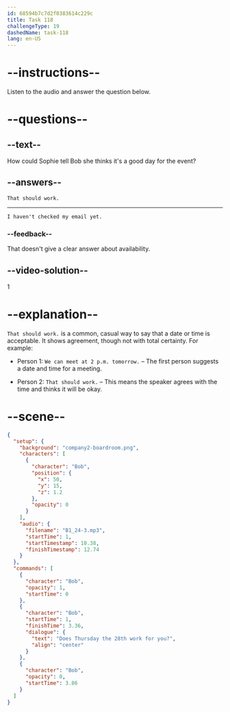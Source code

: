 ```yaml
---
id: 68594b7c7d2f0383614c229c
title: Task 118
challengeType: 19
dashedName: task-118
lang: en-US
---
```


<!-- (Audio) Bob: Does Thursday the 28th work for you? -->

<!-- SPEAKING -->

# --instructions--

Listen to the audio and answer the question below.

# --questions--

## --text--

How could Sophie tell Bob she thinks it's a good day for the event?

## --answers--

`That should work.`

---

`I haven't checked my email yet.`

### --feedback--

That doesn't give a clear answer about availability.

## --video-solution--

1

# --explanation--

`That should work.` is a common, casual way to say that a date or time is acceptable. It shows agreement, though not with total certainty. For example:

- Person 1: `We can meet at 2 p.m. tomorrow.` – The first person suggests a date and time for a meeting.

- Person 2: `That should work.` – This means the speaker agrees with the time and thinks it will be okay.

# --scene--

```json
{
  "setup": {
    "background": "company2-boardroom.png",
    "characters": [
      {
        "character": "Bob",
        "position": {
          "x": 50,
          "y": 15,
          "z": 1.2
        },
        "opacity": 0
      }
    ],
    "audio": {
      "filename": "B1_24-3.mp3",
      "startTime": 1,
      "startTimestamp": 10.38,
      "finishTimestamp": 12.74
    }
  },
  "commands": [
    {
      "character": "Bob",
      "opacity": 1,
      "startTime": 0
    },
    {
      "character": "Bob",
      "startTime": 1,
      "finishTime": 3.36,
      "dialogue": {
        "text": "Does Thursday the 28th work for you?",
        "align": "center"
      }
    },
    {
      "character": "Bob",
      "opacity": 0,
      "startTime": 3.86
    }
  ]
}
```

